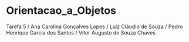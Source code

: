 # Orientacao_a_Objetos 
Tarefa 5 / Ana Carolina Gonçalves Lopes / Luíz Cláudio de Souza / Pedro Henrique Garcia dos Santos / Vítor Augusto de Souza Chaves
